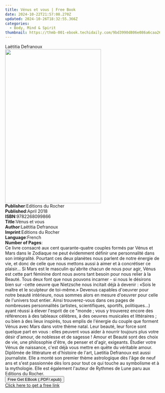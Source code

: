 ```yaml
---
title: Vénus et vous | Free Book
date: 2024-10-22T21:57:08.270Z
updated: 2024-10-26T18:32:55.366Z
categories:
  - Body, Mind & Spirit
thumbnail: https://thmb-001-ebook.techidaily.com/9bd3990d806e086a6caa2649534c43060403787c8aa576e43990b4a109788ca5.jpg
---
```

<main id="book-container">
  <div class="flex flex-col">
    <div class="book-brief flex-1 py-6 px-4 sm:p-6 md:py-10 md:px-8">
      <!-- brief-->
      <div class="book-brief-main">Laëtitia Defranoux</div>
    </div>
    <div
      class="book-meta-info flex-1 grid gap-4 col-start-1 col-end-3 row-start-1 sm:mb-6 sm:grid-cols-4 lg:gap-6 lg:col-start-2 lg:row-end-6 lg:row-span-6 lg:mb-0"
    >
      <div
        class="book-meta-info-left place-content-center mt-4 p-4 text-sm leading-6 col-start-2 col-span-2 dark:text-slate-400"
      >
        <img
          class="w-full h-500 object-cover rounded-lg sm:h-255 sm:col-span-2 lg:col-span-full"
          src="https://img-001-ebook.techidaily.com/2840af9b451a7134f6db8d335a2e5171f74e615cc79fcb422549381f26c3ebca.jpg"
          alt=""
          width="312"
          height="500"
        />
      </div>
      <div
        class="book-meta-info-right mt-2 col-start-1 row-start-2 col-span-3 self-center"
      >
        <!-- meta data  -->
        <div class="flex flex-col px-4 md:px-8">
          <div class="flex-1">
            <strong>Publisher</strong>:<span class="px-2"
              >Editions du Rocher</span
            >
          </div>
          <div class="flex-1">
            <strong>Published</strong>:<span class="px-2">April 2018</span>
          </div>
          <div class="flex-1">
            <strong>ISBN</strong>:<span class="px-2">9782268099866</span>
          </div>
          <div class="flex-1">
            <strong>Title</strong>:<span class="px-2">Vénus et vous</span>
          </div>
          <div class="flex-1">
            <strong>Author</strong>:<span class="px-2">Laëtitia Defranoux</span>
          </div>
          <div class="flex-1">
            <strong>Imprint</strong>:<span class="px-2"
              >Editions du Rocher</span
            >
          </div>
          <div class="flex-1">
            <strong>Language</strong>:<span class="px-2">French</span>
          </div>
          <div class="flex-1">
            <strong>Number of Pages</strong>:<span class="px-2"></span>
          </div>
        </div>
      </div>
    </div>
    <div class="book-description flex-1 py-6 px-4 sm:p-6 md:py-10 md:px-8">
      <div class="book-description-main">
        <div accordion-content="" id="description">
          Ce livre consacré aux cent quarante-quatre couples formés par Vénus et
          Mars dans le Zodiaque ne peut évidemment définir une personnalité dans
          son intégralité. Pourtant ces deux planètes nous parlent de notre
          énergie de vie, et donc de celle que nous mettons aussi à aimer et à
          concrétiser ce plaisir... Si Mars est le masculin qu'abrite chacun de
          nous pour agir, Vénus est cette part féminine dont nous avons tant
          besoin pour nous relier à la Beauté. Tous deux font que nous pouvons
          incarner - si nous le désirons bien sur -cette oeuvre que Nietzsche
          nous incitait déjà à devenir : «Sois le maître et le sculpteur de
          toi-même.» Devenus capables d'oeuvrer pour notre beauté intérieure,
          nous sommes alors en mesure d'oeuvrer pour celle de l'univers tout
          entier. Ainsi trouverez-vous dans ces pages de nombreuses
          personnalités (artistes, scientifiques, sportifs, politiques...) ayant
          réussi à élever l'esprit de ce "monde ; vous y trouverez encore des
          références à des tableaux célèbres, à des oeuvres musicales et
          littéraires ; ou bien à des lieux inspirés, tous emplis de l'énergie
          du couple que forment Vénus avec Mars dans votre thème natal. Leur
          beauté, leur force sont quelque part en vous : elles peuvent vous
          aider à nourrir toujours plus votre désir d'amour, de noblesse et de
          sagesse ! Amour et Beauté sont des choix de vie, une philosophie
          d'être, de penser et d'agir, exigeants. Étudier votre Vénus de
          naissance, c'est déjà vous mettre en quête du véritable amour.
          Diplômée de littérature et d'histoire de l'art, Laetitia Defranoux est
          aussi journaliste. Elle a monté son premier thème astrologique dès
          l'âge de neuf ans et s'est passionnée dès lors pour tout ce qui touche
          au symbolisme et à la mythologie. Elle est également l'auteur de
          Rythmes de Lune paru aux Editions du Rocher.
        </div>
        <div class="accordion-fader"></div>
      </div>
    </div>
    <div class="book-excerpts flex-1 py-6 px-4 sm:p-6 md:py-10 md:px-8"></div>
    <div
      class="book-about-author flex-1 py-6 px-4 sm:p-6 md:py-10 md:px-8"
    ></div>
    <div class="book-free-get flex-1 py-6 px-4 sm:p-6 md:py-10 md:px-8">
      <button
        id="btn-free-get"
        class="bg-blue-500 hover:bg-blue-700 text-white font-bold py-2 px-4 rounded"
      >
        Free Get EBook (.PDF/.epub)
      </button>
      <div id="countdown-display" class="px-2 text-lg mt-2"></div>
      <a
        id="free-link"
        class="hidden bg-blue-500 hover:bg-blue-700 text-white font-bold py-2 px-4 rounded"
        href="https://www.ebooks.com/en-us/book/96031670/v-nus-et-vous/la-titia-defranoux/"
        target="_blank"
        >Click here to get a free link</a
      >
    </div>
    <script>
      let countdownTime = 0;
      let countdownInterval = null;
      document
        .getElementById('btn-free-get')
        .addEventListener('click', startCountdown);
      function startCountdown() {
        countdownTime = new Date().getTime() + 60000 * 3;
        countdownInterval = setInterval(updateCountdown, 1000);
        document.getElementById('btn-free-get').disabled = true;
        document
          .getElementById('btn-free-get')
          .classList.add('bg-gray-500', 'cursor-not-allowed');
      }
      function updateCountdown() {
        let currentTime = new Date().getTime();
        let timeLeft = countdownTime - currentTime;
        let secondsLeft = Math.floor(timeLeft / 1000);
        document.getElementById('countdown-display').innerHTML =
          `Remaining time: ${secondsLeft} seconds.`;
        if (secondsLeft <= 0) {
          clearInterval(countdownInterval);
          document.getElementById('btn-free-get').classList.add('hidden');
          document.getElementById('free-link').classList.remove('hidden');
          document.getElementById('countdown-display').innerHTML = '';
        }
      }
    </script>
  </div>
</main>

<ins class="adsbygoogle"
      style="display:block"
      data-ad-client="ca-pub-7571918770474297"
      data-ad-slot="8358498916"
      data-ad-format="auto"
      data-full-width-responsive="true"></ins>
    